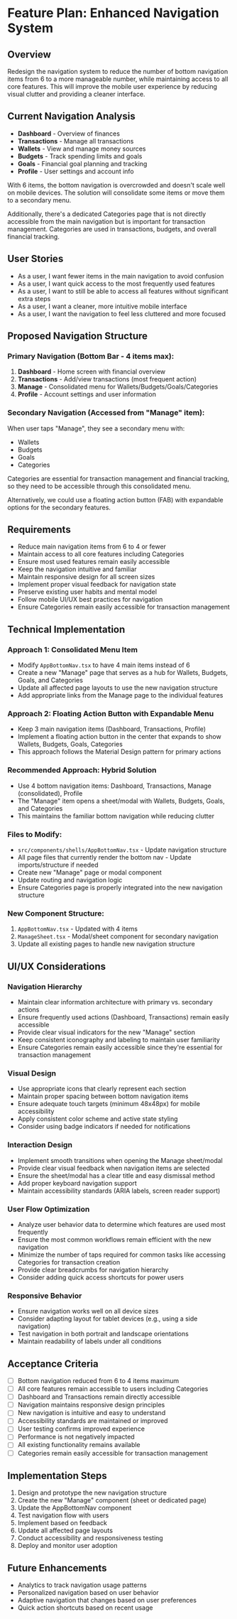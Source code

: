 # Feature Plan: Enhanced Navigation System

## Overview
Redesign the navigation system to reduce the number of bottom navigation items from 6 to a more manageable number, while maintaining access to all core features. This will improve the mobile user experience by reducing visual clutter and providing a cleaner interface.

## Current Navigation Analysis
- **Dashboard** - Overview of finances
- **Transactions** - Manage all transactions  
- **Wallets** - View and manage money sources
- **Budgets** - Track spending limits and goals
- **Goals** - Financial goal planning and tracking
- **Profile** - User settings and account info

With 6 items, the bottom navigation is overcrowded and doesn't scale well on mobile devices. The solution will consolidate some items or move them to a secondary menu.

Additionally, there's a dedicated Categories page that is not directly accessible from the main navigation but is important for transaction management. Categories are used in transactions, budgets, and overall financial tracking.

## User Stories
- As a user, I want fewer items in the main navigation to avoid confusion
- As a user, I want quick access to the most frequently used features
- As a user, I want to still be able to access all features without significant extra steps
- As a user, I want a cleaner, more intuitive mobile interface
- As a user, I want the navigation to feel less cluttered and more focused

## Proposed Navigation Structure

### Primary Navigation (Bottom Bar - 4 items max):
1. **Dashboard** - Home screen with financial overview
2. **Transactions** - Add/view transactions (most frequent action)
3. **Manage** - Consolidated menu for Wallets/Budgets/Goals/Categories
4. **Profile** - Account settings and user information

### Secondary Navigation (Accessed from "Manage" item):
When user taps "Manage", they see a secondary menu with:
- Wallets
- Budgets  
- Goals
- Categories

Categories are essential for transaction management and financial tracking, so they need to be accessible through this consolidated menu.

Alternatively, we could use a floating action button (FAB) with expandable options for the secondary features.

## Requirements
- Reduce main navigation items from 6 to 4 or fewer
- Maintain access to all core features including Categories
- Ensure most used features remain easily accessible
- Keep the navigation intuitive and familiar
- Maintain responsive design for all screen sizes
- Implement proper visual feedback for navigation state
- Preserve existing user habits and mental model
- Follow mobile UI/UX best practices for navigation
- Ensure Categories remain easily accessible for transaction management

## Technical Implementation

### Approach 1: Consolidated Menu Item
- Modify `AppBottomNav.tsx` to have 4 main items instead of 6
- Create a new "Manage" page that serves as a hub for Wallets, Budgets, Goals, and Categories
- Update all affected page layouts to use the new navigation structure
- Add appropriate links from the Manage page to the individual features

### Approach 2: Floating Action Button with Expandable Menu
- Keep 3 main navigation items (Dashboard, Transactions, Profile)
- Implement a floating action button in the center that expands to show Wallets, Budgets, Goals, Categories
- This approach follows the Material Design pattern for primary actions

### Recommended Approach: Hybrid Solution
- Use 4 bottom navigation items: Dashboard, Transactions, Manage (consolidated), Profile
- The "Manage" item opens a sheet/modal with Wallets, Budgets, Goals, and Categories
- This maintains the familiar bottom navigation while reducing clutter

### Files to Modify:
- `src/components/shells/AppBottomNav.tsx` - Update navigation structure
- All page files that currently render the bottom nav - Update imports/structure if needed
- Create new "Manage" page or modal component
- Update routing and navigation logic
- Ensure Categories page is properly integrated into the new navigation structure

### New Component Structure:
1. `AppBottomNav.tsx` - Updated with 4 items
2. `ManageSheet.tsx` - Modal/sheet component for secondary navigation
3. Update all existing pages to handle new navigation structure

## UI/UX Considerations

### Navigation Hierarchy
- Maintain clear information architecture with primary vs. secondary actions
- Ensure frequently used actions (Dashboard, Transactions) remain easily accessible
- Provide clear visual indicators for the new "Manage" section
- Keep consistent iconography and labeling to maintain user familiarity
- Ensure Categories remain easily accessible since they're essential for transaction management

### Visual Design
- Use appropriate icons that clearly represent each section
- Maintain proper spacing between bottom navigation items
- Ensure adequate touch targets (minimum 48x48px) for mobile accessibility
- Apply consistent color scheme and active state styling
- Consider using badge indicators if needed for notifications

### Interaction Design
- Implement smooth transitions when opening the Manage sheet/modal
- Provide clear visual feedback when navigation items are selected
- Ensure the sheet/modal has a clear title and easy dismissal method
- Add proper keyboard navigation support
- Maintain accessibility standards (ARIA labels, screen reader support)

### User Flow Optimization
- Analyze user behavior data to determine which features are used most frequently
- Ensure the most common workflows remain efficient with the new navigation
- Minimize the number of taps required for common tasks like accessing Categories for transaction creation
- Provide clear breadcrumbs for navigation hierarchy
- Consider adding quick access shortcuts for power users

### Responsive Behavior
- Ensure navigation works well on all device sizes
- Consider adapting layout for tablet devices (e.g., using a side navigation)
- Test navigation in both portrait and landscape orientations
- Maintain readability of labels under all conditions

## Acceptance Criteria
- [ ] Bottom navigation reduced from 6 to 4 items maximum
- [ ] All core features remain accessible to users including Categories
- [ ] Dashboard and Transactions remain directly accessible
- [ ] Navigation maintains responsive design principles
- [ ] New navigation is intuitive and easy to understand
- [ ] Accessibility standards are maintained or improved
- [ ] User testing confirms improved experience
- [ ] Performance is not negatively impacted
- [ ] All existing functionality remains available
- [ ] Categories remain easily accessible for transaction management

## Implementation Steps
1. Design and prototype the new navigation structure
2. Create the new "Manage" component (sheet or dedicated page)
3. Update the AppBottomNav component
4. Test navigation flow with users
5. Implement based on feedback
6. Update all affected page layouts
7. Conduct accessibility and responsiveness testing
8. Deploy and monitor user adoption

## Future Enhancements
- Analytics to track navigation usage patterns
- Personalized navigation based on user behavior
- Adaptive navigation that changes based on user preferences
- Quick action shortcuts based on recent usage